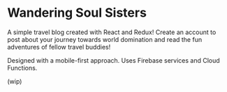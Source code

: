 # Wandering Soul Sisters

A simple travel blog created with React and Redux! Create an account to post about your journey towards world domination and read the fun adventures of fellow travel buddies!

Designed with a mobile-first approach. Uses Firebase services and Cloud Functions.

<!-- Try it out at https://sole-sisters.web.app! -->

(wip)